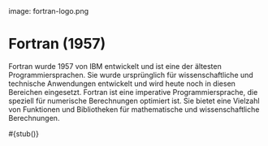 <div class='meta'>
image: fortran-logo.png
</div>

# Fortran (1957)

<p class='abstract'>
Fortran wurde 1957 von IBM entwickelt und ist eine der ältesten Programmiersprachen. Sie wurde ursprünglich für wissenschaftliche und technische Anwendungen entwickelt und wird heute noch in diesen Bereichen eingesetzt. Fortran ist eine imperative Programmiersprache, die speziell für numerische Berechnungen optimiert ist. Sie bietet eine Vielzahl von Funktionen und Bibliotheken für mathematische und wissenschaftliche Berechnungen.
</p>

<div class='alert alert-warning'>#{stub()}</div>